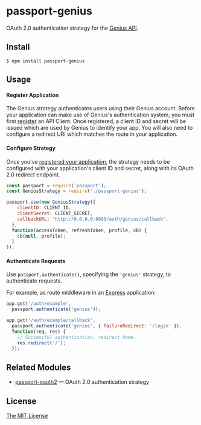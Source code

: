 # passport-genius

OAuth 2.0 authentication strategy for the [Genius API](https://docs.genius.com).

## Install

    $ npm install passport-genius

## Usage

#### Register Application

The Genius strategy authenticates users using their Genius account.  Before
your application can make use of Genius's authentication system, you must
first [register](https://genius.com/api-clients) an API Client.  Once registered, a client ID and secret will be issued which are used
by Genius to identify your app.  You will also need to configure a redirect
URI which matches the route in your application.

#### Configure Strategy

Once you've [registered your application](#register-application), the strategy
needs to be configured with your application's client ID and secret, along with
its OAuth 2.0 redirect endpoint.

```js
const passport = require('passport');
const GeniusStrategy = require('./passport-genius');

passport.use(new GeniusStrategy({
    clientID: CLIENT_ID,
    clientSecret: CLIENT_SECRET,
    callbackURL: "http://0.0.0.0:8080/auth/genius/callback",
  },
  function(accessToken, refreshToken, profile, cb) {
    cb(null, profile);
  }
));
```

#### Authenticate Requests

Use `passport.authenticate()`, specifying the `'genius'` strategy, to
authenticate requests.

For example, as route middleware in an [Express](http://expressjs.com/)
application:

```js
app.get('/auth/example',
  passport.authenticate('genius'));

app.get('/auth/example/callback',
  passport.authenticate('genius', { failureRedirect: '/login' }),
  function(req, res) {
    // Successful authentication, redirect home.
    res.redirect('/');
  });
```

## Related Modules

- [passport-oauth2](https://github.com/jaredhanson/passport-oauth2) — OAuth 2.0 authentication strategy

## License

[The MIT License](http://opensource.org/licenses/MIT)
